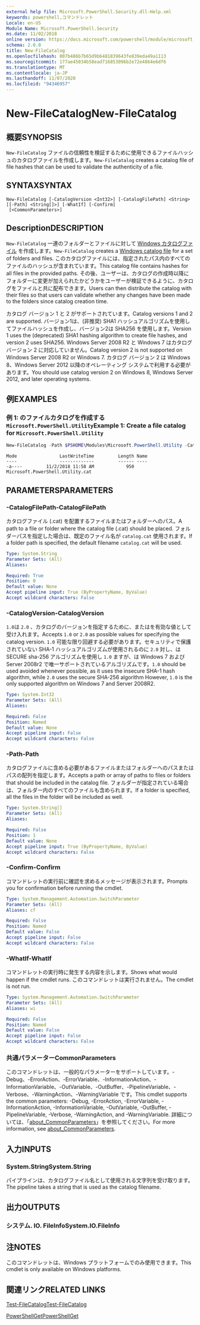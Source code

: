 ```yaml
---
external help file: Microsoft.PowerShell.Security.dll-Help.xml
keywords: powershell,コマンドレット
Locale: en-US
Module Name: Microsoft.PowerShell.Security
ms.date: 11/02/2018
online version: https://docs.microsoft.com/powershell/module/microsoft.powershell.security/new-filecatalog?view=powershell-7&WT.mc_id=ps-gethelp
schema: 2.0.0
title: New-FileCatalog
ms.openlocfilehash: 007b486b7b65d9b6481839643fe839eda49a1113
ms.sourcegitcommit: 177ae45034b58ead716853096b2e72e4864e6df6
ms.translationtype: MT
ms.contentlocale: ja-JP
ms.lasthandoff: 11/07/2020
ms.locfileid: "94346957"
---
```

# <span data-ttu-id="14859-103">New-FileCatalog</span><span class="sxs-lookup"><span data-stu-id="14859-103">New-FileCatalog</span></span>

## <span data-ttu-id="14859-104">概要</span><span class="sxs-lookup"><span data-stu-id="14859-104">SYNOPSIS</span></span>
<span data-ttu-id="14859-105">`New-FileCatalog` ファイルの信頼性を検証するために使用できるファイルハッシュのカタログファイルを作成します。</span><span class="sxs-lookup"><span data-stu-id="14859-105">`New-FileCatalog` creates a catalog file of file hashes that can be used to validate the authenticity of a file.</span></span>

## <span data-ttu-id="14859-106">SYNTAX</span><span class="sxs-lookup"><span data-stu-id="14859-106">SYNTAX</span></span>

```
New-FileCatalog [-CatalogVersion <Int32>] [-CatalogFilePath] <String> [[-Path] <String[]>] [-WhatIf] [-Confirm]
 [<CommonParameters>]
```

## <span data-ttu-id="14859-107">Description</span><span class="sxs-lookup"><span data-stu-id="14859-107">DESCRIPTION</span></span>

<span data-ttu-id="14859-108">`New-FileCatalog` 一連のフォルダーとファイルに対して [Windows カタログファイル](/windows-hardware/drivers/install/catalog-files) を作成します。</span><span class="sxs-lookup"><span data-stu-id="14859-108">`New-FileCatalog` creates a [Windows catalog file](/windows-hardware/drivers/install/catalog-files) for a set of folders and files.</span></span> <span data-ttu-id="14859-109">このカタログファイルには、指定されたパス内のすべてのファイルのハッシュが含まれています。</span><span class="sxs-lookup"><span data-stu-id="14859-109">This catalog file contains hashes for all files in the provided paths.</span></span> <span data-ttu-id="14859-110">その後、ユーザーは、カタログの作成時以降にフォルダーに変更が加えられたかどうかをユーザーが検証できるように、カタログをファイルと共に配布できます。</span><span class="sxs-lookup"><span data-stu-id="14859-110">Users can then distribute the catalog with their files so that users can validate whether any changes have been made to the folders since catalog creation time.</span></span>

<span data-ttu-id="14859-111">カタログ バージョン 1 と 2 がサポートされています。</span><span class="sxs-lookup"><span data-stu-id="14859-111">Catalog versions 1 and 2 are supported.</span></span> <span data-ttu-id="14859-112">バージョン1は、(非推奨) SHA1 ハッシュアルゴリズムを使用してファイルハッシュを作成し、バージョン2は SHA256 を使用します。</span><span class="sxs-lookup"><span data-stu-id="14859-112">Version 1 uses the (deprecated) SHA1 hashing algorithm to create file hashes, and version 2 uses SHA256.</span></span> <span data-ttu-id="14859-113">Windows Server 2008 R2 と Windows 7 はカタログ バージョン 2 に対応していません。</span><span class="sxs-lookup"><span data-stu-id="14859-113">Catalog version 2 is not supported on Windows Server 2008 R2 or Windows 7.</span></span> <span data-ttu-id="14859-114">カタログ バージョン 2 は Windows 8、Windows Server 2012 以降のオペレーティング システムで利用する必要があります。</span><span class="sxs-lookup"><span data-stu-id="14859-114">You should use catalog version 2 on Windows 8, Windows Server 2012, and later operating systems.</span></span>

## <span data-ttu-id="14859-115">例</span><span class="sxs-lookup"><span data-stu-id="14859-115">EXAMPLES</span></span>

### <span data-ttu-id="14859-116">例 1: のファイルカタログを作成する `Microsoft.PowerShell.Utility`</span><span class="sxs-lookup"><span data-stu-id="14859-116">Example 1: Create a file catalog for `Microsoft.PowerShell.Utility`</span></span>

```powershell
New-FileCatalog -Path $PSHOME\Modules\Microsoft.PowerShell.Utility -CatalogFilePath \temp\Microsoft.PowerShell.Utility.cat -CatalogVersion 2.0
```

```Output
Mode                LastWriteTime         Length Name
----                -------------         ------ ----
-a----         11/2/2018 11:58 AM            950 Microsoft.PowerShell.Utility.cat
```

## <span data-ttu-id="14859-117">PARAMETERS</span><span class="sxs-lookup"><span data-stu-id="14859-117">PARAMETERS</span></span>

### <span data-ttu-id="14859-118">-CatalogFilePath</span><span class="sxs-lookup"><span data-stu-id="14859-118">-CatalogFilePath</span></span>

<span data-ttu-id="14859-119">カタログファイル (.cat) を配置するファイルまたはフォルダーへのパス。</span><span class="sxs-lookup"><span data-stu-id="14859-119">A path to a file or folder where the catalog file (.cat) should be placed.</span></span> <span data-ttu-id="14859-120">フォルダーパスを指定した場合は、既定のファイル名が `catalog.cat` 使用されます。</span><span class="sxs-lookup"><span data-stu-id="14859-120">If a folder path is specified, the default filename `catalog.cat` will be used.</span></span>

```yaml
Type: System.String
Parameter Sets: (All)
Aliases:

Required: True
Position: 0
Default value: None
Accept pipeline input: True (ByPropertyName, ByValue)
Accept wildcard characters: False
```

### <span data-ttu-id="14859-121">-CatalogVersion</span><span class="sxs-lookup"><span data-stu-id="14859-121">-CatalogVersion</span></span>

<span data-ttu-id="14859-122">`1.0`は `2.0` 、カタログのバージョンを指定するために、またはを有効な値として受け入れます。</span><span class="sxs-lookup"><span data-stu-id="14859-122">Accepts `1.0` or `2.0` as possible values for specifying the catalog version.</span></span> <span data-ttu-id="14859-123">`1.0` 可能な限り回避する必要があります。セキュリティで保護されていない SHA-1 ハッシュアルゴリズムが使用されるのに `2.0` 対し、は SECURE sha-256 アルゴリズムを使用し `1.0` ますが、は Windows 7 および Server 2008r2 で唯一サポートされているアルゴリズムです。</span><span class="sxs-lookup"><span data-stu-id="14859-123">`1.0` should be used avoided whenever possible, as it uses the insecure SHA-1 hash algorithm, while `2.0` uses the secure SHA-256 algorithm However, `1.0` is the only supported algorithm on Windows 7 and Server 2008R2.</span></span>

```yaml
Type: System.Int32
Parameter Sets: (All)
Aliases:

Required: False
Position: Named
Default value: None
Accept pipeline input: False
Accept wildcard characters: False
```

### <span data-ttu-id="14859-124">-Path</span><span class="sxs-lookup"><span data-stu-id="14859-124">-Path</span></span>

<span data-ttu-id="14859-125">カタログファイルに含める必要があるファイルまたはフォルダーへのパスまたはパスの配列を指定します。</span><span class="sxs-lookup"><span data-stu-id="14859-125">Accepts a path or array of paths to files or folders that should be included in the catalog file.</span></span> <span data-ttu-id="14859-126">フォルダーが指定されている場合は、フォルダー内のすべてのファイルも含められます。</span><span class="sxs-lookup"><span data-stu-id="14859-126">If a folder is specified, all the files in the folder will be included as well.</span></span>

```yaml
Type: System.String[]
Parameter Sets: (All)
Aliases:

Required: False
Position: 1
Default value: None
Accept pipeline input: True (ByPropertyName, ByValue)
Accept wildcard characters: False
```

### <span data-ttu-id="14859-127">-Confirm</span><span class="sxs-lookup"><span data-stu-id="14859-127">-Confirm</span></span>

<span data-ttu-id="14859-128">コマンドレットの実行前に確認を求めるメッセージが表示されます。</span><span class="sxs-lookup"><span data-stu-id="14859-128">Prompts you for confirmation before running the cmdlet.</span></span>

```yaml
Type: System.Management.Automation.SwitchParameter
Parameter Sets: (All)
Aliases: cf

Required: False
Position: Named
Default value: False
Accept pipeline input: False
Accept wildcard characters: False
```

### <span data-ttu-id="14859-129">-WhatIf</span><span class="sxs-lookup"><span data-stu-id="14859-129">-WhatIf</span></span>

<span data-ttu-id="14859-130">コマンドレットの実行時に発生する内容を示します。</span><span class="sxs-lookup"><span data-stu-id="14859-130">Shows what would happen if the cmdlet runs.</span></span> <span data-ttu-id="14859-131">このコマンドレットは実行されません。</span><span class="sxs-lookup"><span data-stu-id="14859-131">The cmdlet is not run.</span></span>

```yaml
Type: System.Management.Automation.SwitchParameter
Parameter Sets: (All)
Aliases: wi

Required: False
Position: Named
Default value: False
Accept pipeline input: False
Accept wildcard characters: False
```

### <span data-ttu-id="14859-132">共通パラメーター</span><span class="sxs-lookup"><span data-stu-id="14859-132">CommonParameters</span></span>

<span data-ttu-id="14859-133">このコマンドレットは、一般的なパラメーターをサポートしています。-Debug、-ErrorAction、-ErrorVariable、-InformationAction、-InformationVariable、-OutVariable、-OutBuffer、-PipelineVariable、-Verbose、-WarningAction、-WarningVariable です。</span><span class="sxs-lookup"><span data-stu-id="14859-133">This cmdlet supports the common parameters: -Debug, -ErrorAction, -ErrorVariable, -InformationAction, -InformationVariable, -OutVariable, -OutBuffer, -PipelineVariable, -Verbose, -WarningAction, and -WarningVariable.</span></span> <span data-ttu-id="14859-134">詳細については、「[about_CommonParameters](https://go.microsoft.com/fwlink/?LinkID=113216)」を参照してください。</span><span class="sxs-lookup"><span data-stu-id="14859-134">For more information, see [about_CommonParameters](https://go.microsoft.com/fwlink/?LinkID=113216).</span></span>

## <span data-ttu-id="14859-135">入力</span><span class="sxs-lookup"><span data-stu-id="14859-135">INPUTS</span></span>

### <span data-ttu-id="14859-136">System.String</span><span class="sxs-lookup"><span data-stu-id="14859-136">System.String</span></span>

<span data-ttu-id="14859-137">パイプラインは、カタログファイル名として使用される文字列を受け取ります。</span><span class="sxs-lookup"><span data-stu-id="14859-137">The pipeline takes a string that is used as the catalog filename.</span></span>

## <span data-ttu-id="14859-138">出力</span><span class="sxs-lookup"><span data-stu-id="14859-138">OUTPUTS</span></span>

### <span data-ttu-id="14859-139">システム. IO. FileInfo</span><span class="sxs-lookup"><span data-stu-id="14859-139">System.IO.FileInfo</span></span>

## <span data-ttu-id="14859-140">注</span><span class="sxs-lookup"><span data-stu-id="14859-140">NOTES</span></span>

<span data-ttu-id="14859-141">このコマンドレットは、Windows プラットフォームでのみ使用できます。</span><span class="sxs-lookup"><span data-stu-id="14859-141">This cmdlet is only available on Windows platforms.</span></span>

## <span data-ttu-id="14859-142">関連リンク</span><span class="sxs-lookup"><span data-stu-id="14859-142">RELATED LINKS</span></span>

[<span data-ttu-id="14859-143">Test-FileCatalog</span><span class="sxs-lookup"><span data-stu-id="14859-143">Test-FileCatalog</span></span>](Test-FileCatalog.md)

[<span data-ttu-id="14859-144">PowerShellGet</span><span class="sxs-lookup"><span data-stu-id="14859-144">PowerShellGet</span></span>](/powerShell/module/powershellget)
